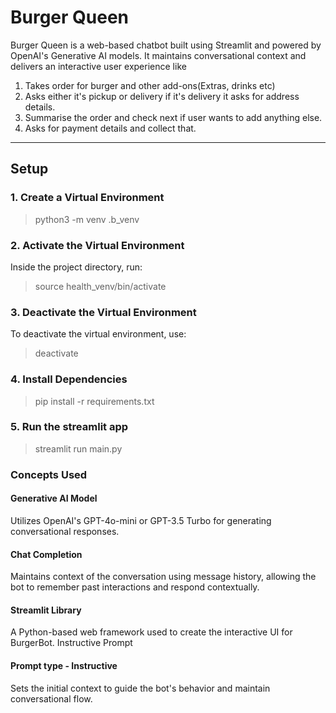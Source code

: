 # Burger Queen

Burger Queen is a web-based chatbot built using Streamlit and powered by OpenAI's Generative AI models. It maintains conversational context and delivers an interactive user experience like
1. Takes order for burger and other add-ons(Extras, drinks etc)
2. Asks either it's pickup or delivery if it's delivery it asks for address details.
3. Summarise the order and check next if user wants to add anything else.
4. Asks for payment details and collect that.
---

## Setup  

### 1. Create a Virtual Environment  

 > python3 -m venv .b_venv

### 2. Activate the Virtual Environment
Inside the project directory, run:

> source health_venv/bin/activate

### 3. Deactivate the Virtual Environment
To deactivate the virtual environment, use:

> deactivate

###  4. Install Dependencies
> pip install -r requirements.txt


### 5. Run the streamlit app
> streamlit run main.py


### Concepts Used

#### Generative AI Model

Utilizes OpenAI's GPT-4o-mini or GPT-3.5 Turbo for generating conversational responses.

#### Chat Completion

Maintains context of the conversation using message history, allowing the bot to remember past interactions and respond contextually.

#### Streamlit Library

A Python-based web framework used to create the interactive UI for BurgerBot.
Instructive Prompt

####  Prompt type - Instructive
Sets the initial context to guide the bot's behavior and maintain conversational flow.